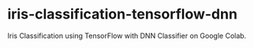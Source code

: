 # iris-classification-tensorflow-dnn
Iris Classification using TensorFlow with DNN Classifier on Google Colab.
